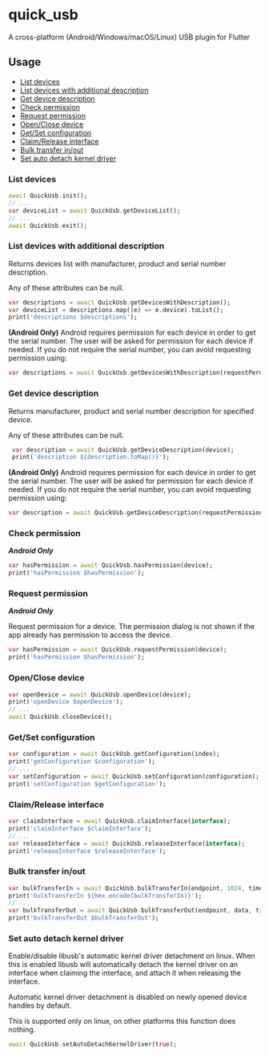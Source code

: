 # quick_usb

A cross-platform (Android/Windows/macOS/Linux) USB plugin for Flutter

## Usage

- [List devices](#list-devices)
- [List devices with additional description](#list-devices-with-additional-description)
- [Get device description](#get-device-description)
- [Check permission](#check-permission)
- [Request permission](#request-permission)
- [Open/Close device](#openclose-device)
- [Get/Set configuration](#getset-configuration)
- [Claim/Release interface](#claimrelease-interface)
- [Bulk transfer in/out](#bulk-transfer-inout)
- [Set auto detach kernel driver](#set-auto-detach-kernel-driver)

### List devices

```dart
await QuickUsb.init();
// ...
var deviceList = await QuickUsb.getDeviceList();
// ...
await QuickUsb.exit();
```

### List devices with additional description

Returns devices list with manufacturer, product and serial number description.

Any of these attributes can be null.

```dart
var descriptions = await QuickUsb.getDevicesWithDescription();
var deviceList = descriptions.map((e) => e.device).toList();
print('descriptions $descriptions');
```

**(Android Only)** Android requires permission for each device in order to get the serial number. The user will be asked
for permission for each device if needed. If you do not require the serial number, you can avoid requesting permission using:
```dart
var descriptions = await QuickUsb.getDevicesWithDescription(requestPermission: false);
```

### Get device description

Returns manufacturer, product and serial number description for specified device.

Any of these attributes can be null.

```dart
 var description = await QuickUsb.getDeviceDescription(device);
 print('description ${description.toMap()}');
```

**(Android Only)** Android requires permission for each device in order to get the serial number. The user will be asked
for permission for each device if needed. If you do not require the serial number, you can avoid requesting permission using:
```dart
var description = await QuickUsb.getDeviceDescription(requestPermission: false);
```

### Check permission

_**Android Only**_

```dart
var hasPermission = await QuickUsb.hasPermission(device);
print('hasPermission $hasPermission');
```

### Request permission

_**Android Only**_

Request permission for a device. The permission dialog is not shown
if the app already has permission to access the device.

```dart
var hasPermission = await QuickUsb.requestPermission(device);
print('hasPermission $hasPermission');
```

### Open/Close device

```dart
var openDevice = await QuickUsb.openDevice(device);
print('openDevice $openDevice');
// ...
await QuickUsb.closeDevice();
```

### Get/Set configuration

```dart
var configuration = await QuickUsb.getConfiguration(index);
print('getConfiguration $configuration');
// ...
var setConfiguration = await QuickUsb.setConfiguration(configuration);
print('setConfiguration $getConfiguration');
```

### Claim/Release interface

```dart
var claimInterface = await QuickUsb.claimInterface(interface);
print('claimInterface $claimInterface');
// ...
var releaseInterface = await QuickUsb.releaseInterface(interface);
print('releaseInterface $releaseInterface');
```

### Bulk transfer in/out

```dart
var bulkTransferIn = await QuickUsb.bulkTransferIn(endpoint, 1024, timeout: 2000);
print('bulkTransferIn ${hex.encode(bulkTransferIn)}');
// ...
var bulkTransferOut = await QuickUsb.bulkTransferOut(endpoint, data, timeout: 2000);
print('bulkTransferOut $bulkTransferOut');
```

### Set auto detach kernel driver

Enable/disable libusb's automatic kernel driver detachment on linux. When this is enabled libusb will automatically detach the kernel driver on an interface when claiming the interface, and attach it when releasing the interface.

Automatic kernel driver detachment is disabled on newly opened device handles by default.

This is supported only on linux, on other platforms this function does nothing.

```dart
await QuickUsb.setAutoDetachKernelDriver(true);
```
